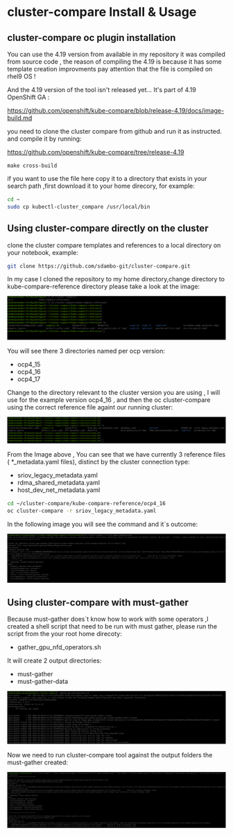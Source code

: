 # cluster-compare Install & Usage
## cluster-compare oc plugin installation
You can use the 4.19 version from available in my repository it was compiled from source code , the reason of compiling the 4.19 is because it has some template creation improvments
pay attention that the file is compiled on rhel9 OS !

And the 4.19 version of the tool isn't released yet...  It's part of 4.19 OpenShift GA :

https://github.com/openshift/kube-compare/blob/release-4.19/docs/image-build.md

you need to clone the cluster compare from github and run it as instructed. and compile it by running:

https://github.com/openshift/kube-compare/tree/release-4.19

```
make cross-build
```

if you want to use the file here copy it to a directory that exists in your search path ,first download it to your home direcory, for example:

```bash
cd ~
sudo cp kubectl-cluster_compare /usr/local/bin
```

## Using cluster-compare directly on the cluster

clone the cluster compare templates and references to a local directory on your notebook, example:

```bash
git clone https://github.com/sdambo-git/cluster-compare.git
```
In my case I cloned the repository to my home directory,change directory to kube-compare-reference directory please take a look at the image:

![home directory screenshot](images/root_directory.png)

You will see there 3 directories named per ocp version:
- ocp4_15
- ocp4_16
- ocp4_17

Change to the directory relevant to the cluster version you are using , I will use for the example version ocp4_16 , and then the oc cluster-compare using the correct reference file againt our running cluster:

![reference files screenshot](images/reference_files.png)

From the Image above , You can see that we have currently 3 reference files ( *_metadata.yaml files), distinct by the cluster connection type:
- sriov_legacy_metadata.yaml
- rdma_shared_metadata.yaml
- host_dev_net_metadata.yaml

```bash
cd ~/cluster-compare/kube-compare-reference/ocp4_16
oc cluster-compare -r sriov_legacy_metadata.yaml
```

In the following image you will see the command and it`s outcome:

![running_cluster_compare](images/running_cluster_compare.png)

## Using cluster-compare with must-gather

Because must-gather does`t know how to work with some operators ,I created a shell script that need to be run with must gather, please run the script from the your root home direcoty:
- gather_gpu_nfd_operators.sh

It will create 2 output directories:
- must-gather
- must-gather-data

![must_gather_shell_run](images/must-gather_shell_run.png)

Now we need to run cluster-compare tool against the output folders the must-gather created:
  
![cluster-compare_must-gather.png](images/cluster-compare_must-gather.png)

